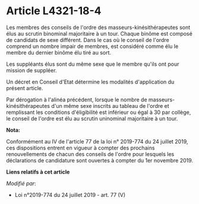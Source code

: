 # Article L4321-18-4

Les membres des conseils de l'ordre des masseurs-kinésithérapeutes sont élus au scrutin binominal majoritaire à un tour.
Chaque binôme est composé de candidats de sexe différent. Dans le cas où le conseil de l'ordre comprend un nombre impair de
membres, est considéré comme élu le membre du dernier binôme élu tiré au sort.

Les suppléants élus sont du même sexe que le membre qu'ils ont pour mission de suppléer.

Un décret en Conseil d'Etat détermine les modalités d'application du présent article.

Par dérogation à l'alinéa précédent, lorsque le nombre de masseurs-kinésithérapeutes d'un même sexe inscrits au tableau de
l'ordre et remplissant les conditions d'éligibilité est inférieur ou égal à 30 par collège, le conseil de l'ordre est élu au
scrutin uninominal majoritaire à un tour.

**Nota:**

Conformément au IV de l'article 77 de la loi n° 2019-774 du 24 juillet 2019, ces dispositions entrent en vigueur à compter
des prochains renouvellements de chacun des conseils de l'ordre pour lesquels les déclarations de candidature sont ouvertes à
compter du 1er novembre 2019.

**Liens relatifs à cet article**

_Modifié par_:

  - Loi n°2019-774 du 24 juillet 2019 - art. 77 (V)
